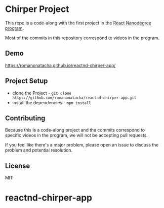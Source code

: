 # Chirper Project

This repo is a code-along with the first project in the [React Nanodegree program](https://www.udacity.com/course/react-nanodegree--nd019).

Most of the commits in this repository correspond to videos in the program.

## Demo
https://romanonatacha.github.io/reactnd-chirper-app/

## Project Setup

* clone the Project - `git clone https://github.com/romanonatacha/reactnd-chirper-app.git`
* install the dependencies - `npm install`

## Contributing

Because this is a code-along project and the commits correspond to specific videos in the program, we will not be accepting pull requests.

If you feel like there's a major problem, please open an issue to discuss the problem and potential resolution.

## License

MIT
# reactnd-chirper-app
